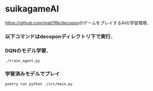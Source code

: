 # suikagameAI
<https://github.com/matt76k/decopon>のゲームをプレイするAIの学習環境．

### 以下コマンドはdecoponディレクトリ下で実行．

### DQNのモデル学習．
```
./train_agent.py
```
### 学習済みモデルでプレイ
```
poetry run python ./src/main.py
```


